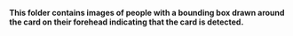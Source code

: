**This folder contains images of people with a bounding box drawn around the card on their forehead indicating that the card is detected.**
